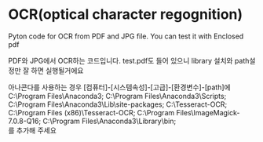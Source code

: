  # OCR(optical character regognition)


Pyton code for OCR from PDF and JPG file.
You can test it with Enclosed pdf

PDF와 JPG에서 OCR하는 코드입니다.
test.pdf도 들어 있으니 library 설치와 path설정만 잘 하면 실행될거에요

아나콘다를 사용하는 경우 [컴퓨터]-[시스템속성]-[고급]-[환경변수]-[path]에  
C:\Program Files\Anaconda3;
C:\Program Files\Anaconda3\Scripts;
C:\Program Files\Anaconda3\Lib\site-packages;
C:\Tesseract-OCR;
C:\Program Files (x86)\Tesseract-OCR;
C:\Program Files\ImageMagick-7.0.8-Q16;
C:\Program Files\Anaconda3\Library\bin;  
를 추가해 주세요
